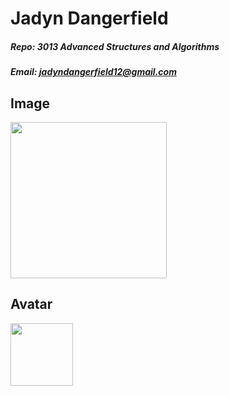# Jadyn Dangerfield
##### Repo: 3013 Advanced Structures and Algorithms
##### Email: jadyndangerfield12@gmail.com

## Image
<img src='https://github.com/jay-d515/3013-Algorithms/assets/156955919/0f0c7738-42fe-4bc6-98c8-7c8308dfce5c' width='250'>

## Avatar
<img src='https://github.com/jay-d515/3013-Algorithms/assets/156955919/cea66a1c-9701-4b6f-800b-f88e30fc669b' width='100'>

